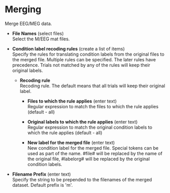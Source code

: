 # Merging  
Merge EEG/MEG data.

* **File Names** (select files)  
Select the M/EEG mat files.

* **Condition label recoding rules** (create a list of items)  
Specify the rules for translating condition labels from the original files to the merged file. Multiple rules can be specified. The later rules have precedence. Trials not matched by any of the rules will keep their original labels.

    * **Recoding rule**   
    Recoding rule. The default means that all trials will keep their original label.

        * **Files to which the rule applies** (enter text)  
        Regular expression to match the files to which the rule applies (default - all)

        * **Original labels to which the rule applies** (enter text)  
        Regular expression to match the original condition labels to which the rule applies (default - all)

        * **New label for the merged file** (enter text)  
        New condition label for the merged file. Special tokens can be used as part of the name. \#file\# will be replaced by the name of the original file, \#labelorg\# will be replaced by the original condition labels.

* **Filename Prefix** (enter text)  
Specify the string to be prepended to the filenames of the merged dataset. Default prefix is 'm'.
